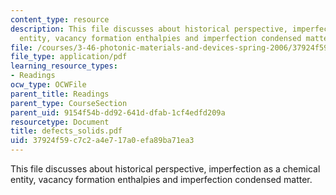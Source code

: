 ```yaml
---
content_type: resource
description: This file discusses about historical perspective, imperfection as a chemical
  entity, vacancy formation enthalpies and imperfection condensed matter.
file: /courses/3-46-photonic-materials-and-devices-spring-2006/37924f59c7c2a4e717a0efa89ba71ea3_defects_solids.pdf
file_type: application/pdf
learning_resource_types:
- Readings
ocw_type: OCWFile
parent_title: Readings
parent_type: CourseSection
parent_uid: 9154f54b-dd92-641d-dfab-1cf4edfd209a
resourcetype: Document
title: defects_solids.pdf
uid: 37924f59-c7c2-a4e7-17a0-efa89ba71ea3
---
```

This file discusses about historical perspective, imperfection as a chemical entity, vacancy formation enthalpies and imperfection condensed matter.

